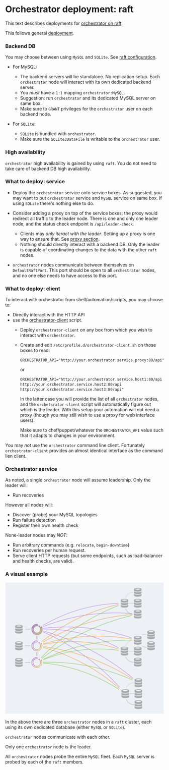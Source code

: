 # Orchestrator deployment: raft

This text describes deployments for [orchestrator on raft](raft.md).

This follows general [deployment](deployment.md).

### Backend DB

You may choose between using `MySQL` and `SQLite`. See [raft configuration](configuration-raft.md).

- For MySQL:
  - The backend servers will be standalone. No replication setup. Each `orchestrator` node will interact with its own dedicated backend server.
  - You _must_ have a `1:1` mapping `orchestrator:MySQL`.
  - Suggestion: run `orchestrator` and its dedicated MySQL server on same box.
  - Make sure to `GRANT` privileges for the `orchestrator` user on each backend node.

- For `SQLite`:
  - `SQLite` is bundled with `orchestrator`.
  - Make sure the `SQLite3DataFile` is writable to the `orchestrator` user.

### High availability

`orchestrator` high availability is gained by using `raft`. You do not need to take care of backend DB high availability.

### What to deploy: service

- Deploy the `orchestrator` service onto service boxes.
  As suggested, you may want to put `orchestrator` service and `MySQL` service on same box. If using `SQLite` there's nothing else to do.

- Consider adding a proxy on top of the service boxes; the proxy would redirect all traffic to the leader node. There is one and only one leader node, and the status check endpoint is `/api/leader-check`.
  - Clients may _only iteract with the leader_. Setting up a proxy is one way to ensure that. See [proxy section](raft.md#proxy).
  - Nothing should directly interact with a backend DB. Only the leader is capable of coordinating changes to the data with the other `raft` nodes.

- `orchestrator` nodes communicate between themselves on `DefaultRaftPort`. This port should be open to all `orchestrator` nodes, and no one else needs to have access to this port.

### What to deploy: client

To interact with orchestrator from shell/automation/scripts, you may choose to:

- Directly interact with the HTTP API
- use the [orchestrator-client](orchestrator-client.md) script.
  - Deploy `orchestrator-client` on any box from which you wish to interact with `orchestrator`.
  - Create and edit `/etc/profile.d/orchestrator-client.sh` on those boxes to read:
    ```
    ORCHESTRATOR_API="http://your.orchestrator.service.proxy:80/api"
    ```
    or
    ```
    ORCHESTRATOR_API="http://your.orchestrator.service.host1:80/api http://your.orchestrator.service.host2:80/api http://your.orchestrator.service.host3:80/api"
    ```
    In the latter case you will provide the list of all `orchestrator` nodes, and the `orchetsrator-client` script will automatically figure out which is the leader. With this setup your automation will not need a proxy (though you may still wish to use a proxy for web interface users).

    Make sure to chef/puppet/whatever the `ORCHESTRATOR_API` value such that it adapts to changes in your environment.

You may _not_ use the `orchestrator` command line client. Fortunately `orchestrator-client` provides an almost identical interface as the command lien client.

### Orchestrator service

As noted, a single `orchestrator` node will assume leadership. Only the leader will:

- Run recoveries

However all nodes will:

- Discover (probe) your MySQL topologies
- Run failure detection
- Register their own health check

None-leader nodes may _NOT_:

- Run arbitrary commands (e.g. `relocate`, `begin-downtime`)
- Run recoveries per human request.
- Serve client HTTP requests (but some endpoints, such as load-balancer and health checks, are valid).

### A visual example

![orchestrator deployment, raft](images/orchestrator-deployment-raft.png)

In the above there are three `orchestrator` nodes in a `raft` cluster, each using its own dedicated database (either `MySQL` or `SQLite`).

`orchestrator` nodes communicate with each other.

Only one `orchestrator` node is the leader.

All `orchestrator` nodes probe the entire `MySQL` fleet. Each `MySQL` server is probed by each of the `raft` members.
